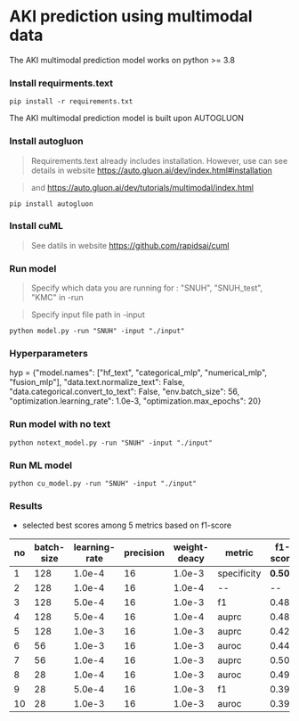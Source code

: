# AKI prediction using multimodal data

The AKI multimodal prediction model works on python >= 3.8

### Install requirments.text
```
pip install -r requirements.txt
```


The AKI multimodal prediction model is built upon AUTOGLUON

### Install autogluon
> Requirements.text already includes installation. However, use can see details in website https://auto.gluon.ai/dev/index.html#installation

> and https://auto.gluon.ai/dev/tutorials/multimodal/index.html
```
pip install autogluon 
```
### Install cuML
> See datils in website https://github.com/rapidsai/cuml

### Run model
> Specify which data you are running for : "SNUH", "SNUH_test", "KMC"  in -run

> Specify input file path in -input 
```
python model.py -run "SNUH" -input "./input"
```

### Hyperparameters
hyp =  {"model.names": ["hf_text", "categorical_mlp", "numerical_mlp", "fusion_mlp"],
    "data.text.normalize_text": False,
    "data.categorical.convert_to_text": False,
    "env.batch_size": 56,
    "optimization.learning_rate": 1.0e-3,
    "optimization.max_epochs": 20}

### Run model with no text
```
python notext_model.py -run "SNUH" -input "./input"
```

### Run ML model 
```
python cu_model.py -run "SNUH" -input "./input"
```


### Results 
- selected best scores among 5 metrics based on f1-score

|no|batch-size|learning-rate|precision|weight-deacy|metric|f1-score|AUROC|AUPRC|
|------|---|---|--|--|--|--|--|--|
|1|128|1.0e-4|16|1.0e-3|specificity|**0.507**|0.905|**0.501**|
|2|128|1.0e-4|16|1.0e-4|--|--|--|--|
|3|128|5.0e-4|16|1.0e-3|f1|0.489|0.891|0.456|
|4|128|5.0e-4|16|1.0e-4|auprc|0.480|0.891|0.406|
|5|128|1.0e-3|16|1.0e-3|auprc|0.426|0.866|0.328|
|6|56|1.0e-3|16|1.0e-3|auroc|0.440|0.890|0.429|
|7|56|1.0e-4|16|1.0e-3|auprc|0.507|0.902|0.495|
|8|28|1.0e-4|16|1.0e-3|auroc|0.499|0.896|0.447|
|9|28|5.0e-4|16|1.0e-3|f1|0.398|0.882|0.342|
|10|28|1.0e-3|16|1.0e-3|auroc|0.392|0.883|0.326|

